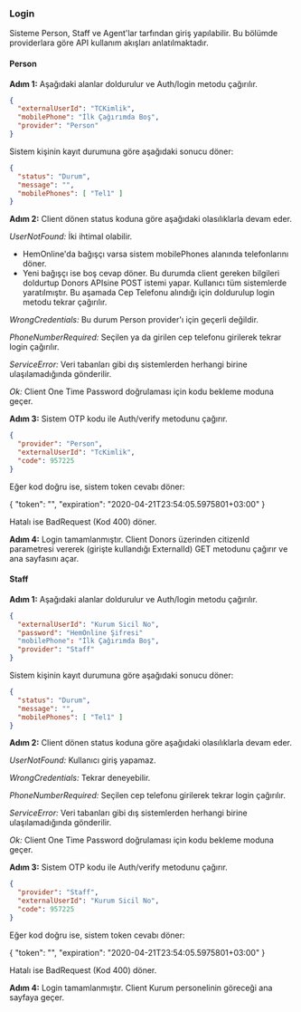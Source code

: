 ﻿### Login

Sisteme Person, Staff ve Agent'lar tarfından giriş yapılabilir. 
Bu bölümde providerlara göre API kullanım akışları anlatılmaktadır.

#### Person

**Adım 1:** Aşağıdaki alanlar doldurulur ve Auth/login metodu çağırılır.

``` json
{
  "externalUserId": "TCKimlik",
  "mobilePhone": "İlk Çağırımda Boş",
  "provider": "Person"
}
```

Sistem kişinin kayıt durumuna göre aşağıdaki sonucu döner:

``` json
{
  "status": "Durum",
  "message": "",
  "mobilePhones": [ "Tel1" ]
}
```


**Adım 2:** Client dönen status koduna göre aşağıdaki olasılıklarla devam eder.

*UserNotFound:* İki ihtimal olabilir. 

- HemOnline'da bağışçı varsa sistem mobilePhones alanında telefonlarını döner.
- Yeni bağışçı ise boş cevap döner.
Bu durumda client gereken bilgileri doldurtup Donors APIsine POST istemi yapar.
Kullanıcı tüm sistemlerde yaratılmıştır. Bu aşamada Cep Telefonu alındığı için
doldurulup login metodu tekrar çağırılır.

*WrongCredentials:* Bu durum Person provider'ı için geçerli değildir.

*PhoneNumberRequired:* Seçilen ya da girilen cep telefonu girilerek tekrar login
çağırılır.

*ServiceError:* Veri tabanları gibi dış sistemlerden herhangi birine ulaşılamadığında
gönderilir.

*Ok:* Client One Time Password doğrulaması için kodu bekleme moduna geçer.

**Adım 3:** Sistem OTP kodu ile Auth/verify metodunu çağırır.

``` json
{
  "provider": "Person",
  "externalUserId": "TcKimlik",
  "code": 957225
}
```

Eğer kod doğru ise, sistem token cevabı döner:

{
    "token": "",
    "expiration": "2020-04-21T23:54:05.5975801+03:00"
}

Hatalı ise BadRequest (Kod 400) döner.

**Adım 4:** Login tamamlanmıştır. Client Donors üzerinden citizenId parametresi
vererek (girişte kullandığı ExternalId) GET metodunu çağırır ve ana sayfasını açar.

#### Staff

**Adım 1:** Aşağıdaki alanlar doldurulur ve Auth/login metodu çağırılır.

``` json
{
  "externalUserId": "Kurum Sicil No",
  "password": "HemOnline Şifresi"
  "mobilePhone": "İlk Çağırımda Boş",
  "provider": "Staff"
}
```

Sistem kişinin kayıt durumuna göre aşağıdaki sonucu döner:

``` json
{
  "status": "Durum",
  "message": "",
  "mobilePhones": [ "Tel1" ]
}
```


**Adım 2:** Client dönen status koduna göre aşağıdaki olasılıklarla devam eder.

*UserNotFound:* Kullanıcı giriş yapamaz.

*WrongCredentials:* Tekrar deneyebilir.

*PhoneNumberRequired:* Seçilen cep telefonu girilerek tekrar login
çağırılır.

*ServiceError:* Veri tabanları gibi dış sistemlerden herhangi birine ulaşılamadığında
gönderilir.

*Ok:* Client One Time Password doğrulaması için kodu bekleme moduna geçer.

**Adım 3:** Sistem OTP kodu ile Auth/verify metodunu çağırır.

``` json
{
  "provider": "Staff",
  "externalUserId": "Kurum Sicil No",
  "code": 957225
}
```

Eğer kod doğru ise, sistem token cevabı döner:

{
    "token": "",
    "expiration": "2020-04-21T23:54:05.5975801+03:00"
}

Hatalı ise BadRequest (Kod 400) döner.

**Adım 4:** Login tamamlanmıştır. Client Kurum personelinin göreceği ana
sayfaya geçer.

